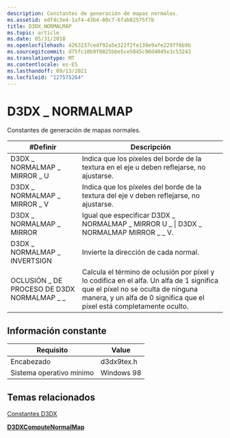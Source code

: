 ```yaml
---
description: Constantes de generación de mapas normales.
ms.assetid: edf4c3e4-1af4-43b4-80c7-6fab02575f7b
title: D3DX_NORMALMAP
ms.topic: article
ms.date: 05/31/2018
ms.openlocfilehash: 4263237cedf92a5e322f2fe139e9afe2297f6b9b
ms.sourcegitcommit: d75fc10b9f0825bbe5ce5045c90d4045e3c53243
ms.translationtype: MT
ms.contentlocale: es-ES
ms.lasthandoff: 09/13/2021
ms.locfileid: "127575264"
---
```

# <a name="d3dx_normalmap"></a>D3DX \_ NORMALMAP

Constantes de generación de mapas normales.



| \#Definir                            | Descripción                                                                                                                                                                                        |
|-------------------------------------|----------------------------------------------------------------------------------------------------------------------------------------------------------------------------------------------------|
| D3DX \_ NORMALMAP \_ MIRROR \_ U          | Indica que los píxeles del borde de la textura en el eje u deben reflejarse, no ajustarse.                                                                                                   |
| D3DX \_ NORMALMAP \_ MIRROR \_ V          | Indica que los píxeles del borde de la textura del eje v deben reflejarse, no ajustarse.                                                                                                   |
| D3DX \_ NORMALMAP \_ MIRROR             | Igual que especificar D3DX \_ NORMALMAP \_ MIRROR U \_ \| D3DX \_ NORMALMAP MIRROR \_ \_ V.                                                                                                                       |
| D3DX \_ NORMALMAP \_ INVERTSIGN         | Invierte la dirección de cada normal.                                                                                                                                                              |
| OCLUSIÓN \_ DE PROCESO DE D3DX NORMALMAP \_ \_ | Calcula el término de oclusión por píxel y lo codifica en el alfa. Un alfa de 1 significa que el píxel no se oculta de ninguna manera, y un alfa de 0 significa que el píxel está completamente oculto. |



 

## <a name="constant-information"></a>Información constante



| Requisito                         | Value           |
|--------------------------|------------|
| Encabezado                   | d3dx9tex.h |
| Sistema operativo mínimo | Windows 98 |



 

## <a name="related-topics"></a>Temas relacionados

<dl> <dt>

[Constantes D3DX](dx9-graphics-reference-d3dx-constants.md)
</dt> <dt>

[**D3DXComputeNormalMap**](d3dxcomputenormalmap.md)
</dt> </dl>

 

 




